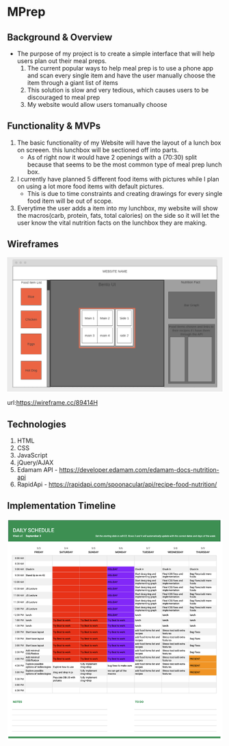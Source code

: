# MPrep

## Background & Overview

- The purpose of my project is to create a simple interface that will help users plan out
their meal preps. 
  1. The current popular ways to help meal prep is to use a phone app
    and scan every single item and have the user manually choose the item through 
    a giant list of items
  2. This solution is slow and very tedious, which causes users to be discouraged 
    to meal prep
  3. My website would allow users tomanually choose 

## Functionality & MVPs
1. The basic functionality of my Website will have the layout of a lunch box on screeen.
  this lunchbox will be sectioned off into parts. 
    - As of right now it would have 2 openings with a (70:30) split because that seems to be the most common type of meal prep lunch box.
2. I currently have planned 5 different food items with pictures while I plan on using a lot more food items with default pictures. 
    - This is due to time constraints and creating drawings for every single food item will be out of scope.
3. Everytime the user adds a item into my lunchbox, my website will show the macros(carb, protein, fats, total calories) on the side so it will let the user know the vital nutrition facts on the lunchbox they are making. 
## Wireframes
![](MPrep/assets/images/readMe/wireframe.png)


url:https://wireframe.cc/89414H

## Technologies
1. HTML
2. CSS
3. JavaScript
4. jQuery/AJAX
5. Edamam API - https://developer.edamam.com/edamam-docs-nutrition-api
6. RapidApi - https://rapidapi.com/spoonacular/api/recipe-food-nutrition/
## Implementation Timeline
![](MPrep/assets/images/readMe/ganttChart.png)

